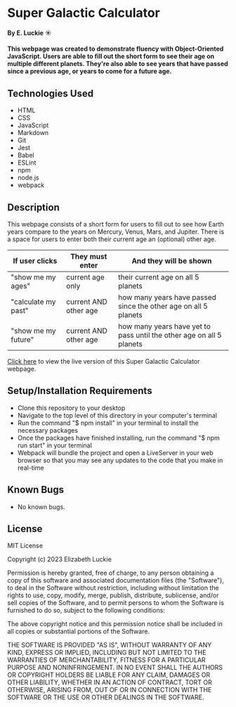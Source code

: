 # Super Galactic Calculator

#### By E. Luckie ☀️

#### This webpage was created to demonstrate fluency with Object-Oriented JavaScript. Users are able to fill out the short form to see their age on multiple different planets. They're also able to see years that have passed since a previous age, or years to come for a future age.

## Technologies Used

* HTML
* CSS
* JavaScript
* Markdown
* Git
* Jest
* Babel
* ESLint
* npm
* node.js
* webpack

## Description

This webpage consists of a short form for users to fill out to see how Earth years compare to the years on Mercury, Venus, Mars, and Jupiter. There is a space for users to enter both their current age an (optional) other age.

| If user clicks | They must enter | And they will be shown |
| -------------- | --------------- | ---------------------- |
| "show me my ages" | current age only | their current age on all 5 planets |
| "calculate my past" | current AND other age | how many years have passed since the other age on all 5 planets |
| "show me my future" | current AND other age | how many years have yet to pass until the other age on all 5 planets |

[Click here](https://eluckie.github.io/super-galactic-calculator/) to view the live version of this Super Galactic Calculator webpage.

## Setup/Installation Requirements

* Clone this repository to your desktop
* Navigate to the top level of this directory in your computer's terminal
* Run the command "$ npm install" in your terminal to install the necessary packages
* Once the packages have finished installing, run the command "$ npm run start" in your terminal
* Webpack will bundle the project and open a LiveServer in your web browser so that you may see any updates to the code that you make in real-time

## Known Bugs

* No known bugs.

## License

MIT License

Copyright (c) 2023 Elizabeth Luckie

Permission is hereby granted, free of charge, to any person obtaining a copy of this software and associated documentation files (the "Software"), to deal in the Software without restriction, including without limitation the rights to use, copy, modify, merge, publish, distribute, sublicense, and/or sell copies of the Software, and to permit persons to whom the Software is furnished to do so, subject to the following conditions:

The above copyright notice and this permission notice shall be included in all copies or substantial portions of the Software.

THE SOFTWARE IS PROVIDED "AS IS", WITHOUT WARRANTY OF ANY KIND, EXPRESS OR IMPLIED, INCLUDING BUT NOT LIMITED TO THE WARRANTIES OF MERCHANTABILITY, FITNESS FOR A PARTICULAR PURPOSE AND NONINFRINGEMENT. IN NO EVENT SHALL THE AUTHORS OR COPYRIGHT HOLDERS BE LIABLE FOR ANY CLAIM, DAMAGES OR OTHER LIABILITY, WHETHER IN AN ACTION OF CONTRACT, TORT OR OTHERWISE, ARISING FROM, OUT OF OR IN CONNECTION WITH THE SOFTWARE OR THE USE OR OTHER DEALINGS IN THE SOFTWARE.
